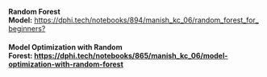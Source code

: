 <p><strong>Random Forest Model:</strong>&nbsp;<a href="https://dphi.tech/notebooks/894/manish_kc_06/random_forest_for_beginners?" target="_blank">https://dphi.tech/notebooks/894/manish_kc_06/random_forest_for_beginners?</a></p>

<h4><strong>Model Optimization with Random Forest:</strong>&nbsp;<a href="https://dphi.tech/notebooks/865/manish_kc_06/model-optimization-with-random-forest" target="_blank">https://dphi.tech/notebooks/865/manish_kc_06/model-optimization-with-random-forest</a></h4>